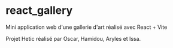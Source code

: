 # react_gallery

Mini application web d'une gallerie d'art réalisé avec React + Vite 

Projet Hetic réalisé par Oscar, Hamidou, Aryles et Issa.
